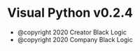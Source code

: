 Visual Python v0.2.4
=======
* @copyright 2020 Creator Black Logic
* @copyright 2020 Company Black Logic
